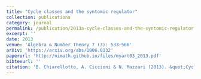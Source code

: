 ```yaml
---
title: "Cycle classes and the syntomic regulator"
collection: publications
category: journal
permalink: /publication/2013a-cycle-classes-and-the-syntomic-regulator
excerpt: ''
date: 2013
venue: 'Algebra & Number Theory 7 (3): 533–566'
arXiv: 'https://arxiv.org/abs/1006.0132'
paperurl: 'http://nimath.github.io/files/myart03_2013.pdf'
bibtexurl: ''
citation: 'B. Chiarellotto, A. Ciccioni & N. Mazzari (2013). &quot;Cycle classes and the syntomic regulator.&quot; <i>Algebra & Number Theory</i>, 7 (3), 533–566.'
---
```

